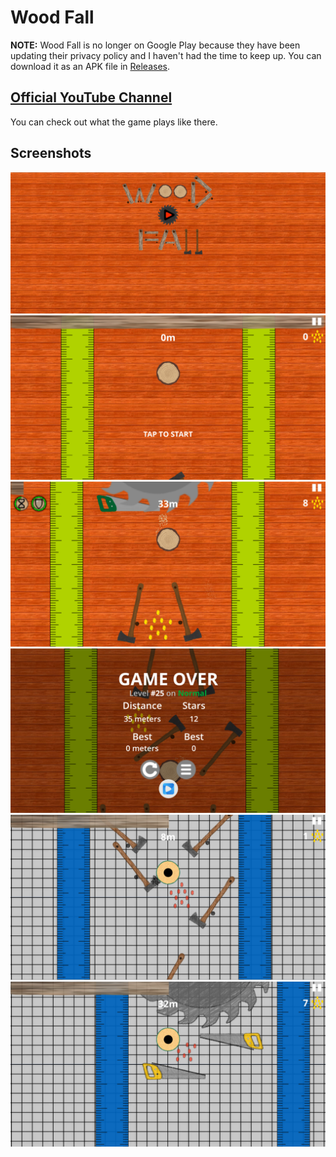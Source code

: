 # Wood Fall

**NOTE:** Wood Fall is no longer on Google Play because they have been updating
their privacy policy and I haven't had the time to keep up. You can download it
as an APK file in [Releases](https://github.com/HarisGusic/wood-fall/releases).

## [Official YouTube Channel](https://www.youtube.com/channel/UCUm4fykOgcBm7WN9srq5Glg)

You can check out what the game plays like there.

## Screenshots

![Wallpaper](./Promotional/Images/Wallpaper.png)
![Tap to start](./Promotional/Images/Screenshot_start.png)
![Gameplay](./Promotional/Images/Screenshot_all.png)
![Game over](./Promotional/Images/Screenshot_gameover.png)
![Notebook](./Promotional/Images/Screenshot_notebook3.png)
![Notebook 2](./Promotional/Images/Screenshot_notebook4.png)
